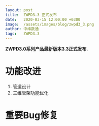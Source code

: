 ```yaml
---
layout: post
title:  ZWPD3.3 正式发布
date:   2020-03-15 12:00:00 +0300
image:  /assets/images/blog/zwpd3_3.png
author: 中维数通
tags:   ZWPD3.3
---
```


**ZWPD3.0系列产品最新版本3.3正式发布.**

# 功能改进
1. 管道设计
2. 三维管架功能优化

# 重要Bug修复

